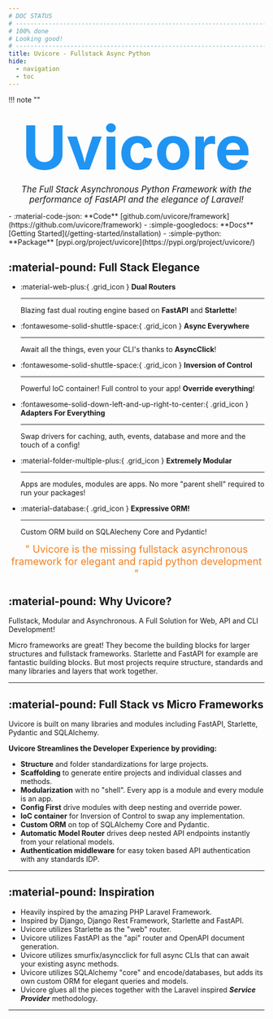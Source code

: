 ```yaml
---
# DOC STATUS
# ------------------------------------------------------------------------------
# 100% done
# Looking good!
# ------------------------------------------------------------------------------
title: Uvicore - Fullstack Async Python
hide:
  - navigation
  - toc
---
```


<style>
    /* Hide all heading1 elements */
    .md-content .md-typeset h1 {
        display: none;
    }

    /* Make title bold like all other pages */
    .md-header__title {
        font-weight: bold;
    }

    /* Logo */
    .logo {
        color: #2094f3;
        font-size: 850%;
        font-weight: bold;
    }
    .slogan {
        font-size: 120%;
        font-style: italic;
    }
    .the_missing {
        color: #F37F20;
        font-size: 140%;
    }
    .grid_icon {
        color: #f37f20;
    }
    /*
        Analogous Color Swatch
        https://htmlcolorcodes.com/color-picker/
        #2094f3
        #202af3
        #7f20f3
        #E920F3
        #F32094
        #f3202b
        #F37F20
        #0B7AD5
        #94F320
        #2BF320
    *

@media only screen and (min-width: 60em) {
  .md-content {
    margin-right: 0;
  }
}
</style>

!!! note ""
    <div class="logo" align="center">
        Uvicore
    </div>
    <div class="slogan" align="center">
        The Full Stack Asynchronous Python Framework with the performance of FastAPI and the elegance of Laravel!
    </div>

<div class="grid cards" markdown>
- :material-code-json: **Code** [github.com/uvicore/framework](https://github.com/uvicore/framework)
- :simple-googledocs: **Docs** [Getting Started](/getting-started/installation)
- :simple-python: **Package** [pypi.org/project/uvicore](https://pypi.org/project/uvicore/)
</div>


## :material-pound: Full Stack Elegance

<div class="grid cards" markdown>

-   :material-web-plus:{ .grid_icon } **Dual Routers**

    ---
    Blazing fast dual routing engine based on **FastAPI** and **Starlette**!


-   :fontawesome-solid-shuttle-space:{ .grid_icon } **Async Everywhere**

    ---
    Await all the things, even your CLI's thanks to **AsyncClick**!


-   :fontawesome-solid-shuttle-space:{ .grid_icon } **Inversion of Control**

    ---
    Powerful IoC container! Full control to your app! **Override everything**!


-   :fontawesome-solid-down-left-and-up-right-to-center:{ .grid_icon } **Adapters For Everything**

    ---
    Swap drivers for caching, auth, events, database and more and the touch of a config!


-   :material-folder-multiple-plus:{ .grid_icon } **Extremely Modular**

    ---
    Apps are modules, modules are apps.  No more "parent shell" required to run your packages!


-   :material-database:{ .grid_icon } __Expressive ORM!__

    ---
    Custom ORM build on SQLAlecheny Core and Pydantic!
</div>

<div class="the_missing" align="center">
" Uvicore is the missing fullstack asynchronous framework for elegant and rapid python development "
</div>




## :material-pound: Why Uvicore?

Fullstack, Modular and Asynchronous. A Full Solution for Web, API and CLI Development!

Micro frameworks are great!  They become the building blocks for larger structures and fullstack
frameworks.  Starlette and FastAPI for example are fantastic building blocks.  But most projects
require structure, standards and many libraries and layers that work together.

---




## :material-pound: Full Stack vs Micro Frameworks

Uvicore is built on many libraries and modules including FastAPI, Starlette, Pydantic and SQLAlchemy.

**Uvicore Streamlines the Developer Experience by providing:**

- **Structure** and folder standardizations for large projects.
- **Scaffolding** to generate entire projects and individual classes and methods.
- **Modularization** with no "shell".  Every app is a module and every module is an app.
- **Config First** drive modules with deep nesting and override power.
- **IoC container** for Inversion of Control to swap any implementation.
- **Custom ORM** on top of SQLAlchemy Core and Pydantic.
- **Automatic Model Router** drives deep nested API endpoints instantly from your relational models.
- **Authentication middleware** for easy token based API authentication with any standards IDP.

---



## :material-pound: Inspiration

- Heavily inspired by the amazing PHP Laravel Framework.
- Inspired by Django, Django Rest Framework, Starlette and FastAPI.
- Uvicore utilizes Starlette as the "web" router.
- Uvicore utilizes FastAPI as the "api" router and OpenAPI document generation.
- Uvicore utilizes smurfix/asyncclick for full async CLIs that can await your existing async methods.
- Uvicore utilizes SQLAlchemy "core" and encode/databases, but adds its own custom ORM for elegant queries and models.
- Uvicore glues all the pieces together with the Laravel inspired _**Service Provider**_ methodology.
---
